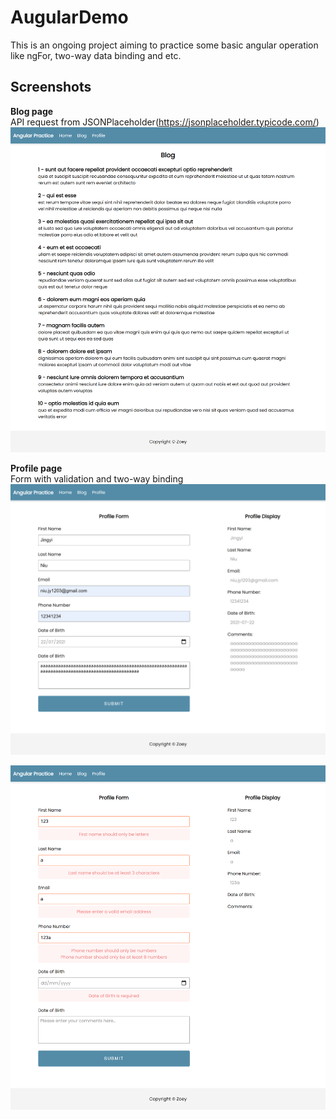 # AugularDemo
This is an ongoing project aiming to practice some basic angular operation like ngFor, two-way data binding and etc.

## Screenshots
**Blog page**   
API request from JSONPlaceholder(https://jsonplaceholder.typicode.com/)   
<img src="https://github.com/JingyiNiu/angular-practice/blob/master/screenshots/blog.png" width=800>   

**Profile page**   
Form with validation and two-way binding   
<img src="https://github.com/JingyiNiu/angular-practice/blob/master/screenshots/profile.png" width=800>   

<img src="https://github.com/JingyiNiu/angular-practice/blob/master/screenshots/profile-validation.png" width=800>      

